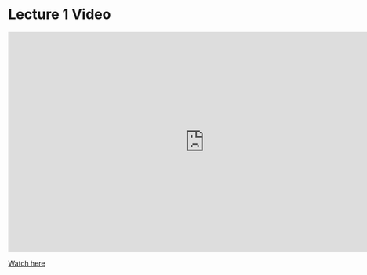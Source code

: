 # Lecture 1 Video

<iframe width="800" height="450" src="https://www.youtube.com/embed/YOUR_VIDEO_ID" frameborder="0" allowfullscreen></iframe>

[Watch here](https://www.youtube.com/watch?v=YOUR_VIDEO_ID)